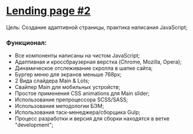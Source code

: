 # [Lending page #2](https://vansalivan.github.io/lending-page-2/) 
Цель: Создание адаптивной страницы, практика написания JavaScript;
### Функционал:
- Все компоненты написаны на чистом JavaScript;
- Адаптивная и кроссбраузерная верстка (Chrome, Mozilla, Opera);
- Динамическое отслеживание скролла в шапке сайта;
- Бургер меню для экранов меньше 768px; 
- 2 Вида слайдера Main & Lots;
- Свайпер Main для мобильных устройств;
- Простое применения CSS animations для Main slider;
- Использование препроцессора SCSS/SASS;
- Использования методологии БЭМ;
- Использования таск-менеджера/сборщика Gulp; 
- Процесс разработки и версия для сборки находятся в ветке "development";
